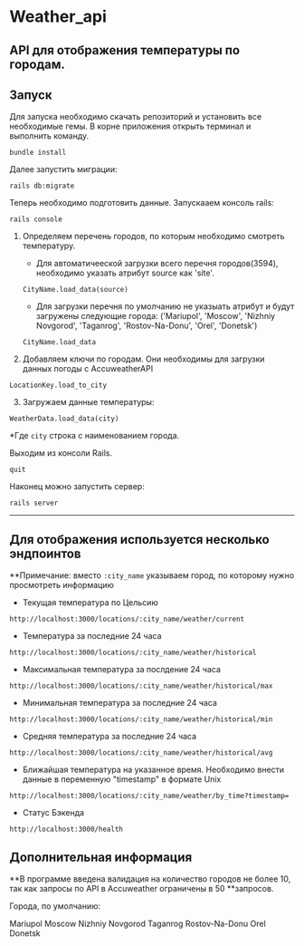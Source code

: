 # Weather_api

## API для отображения температуры по городам.

## Запуск

Для запуска необходимо скачать репозиторий и установить все необходимые гемы.
В корне приложения открыть терминал и выполнить команду.

```
bundle install
```

Далее запустить миграции:

```
rails db:migrate
```

Теперь необходимо подготовить данные. Запускааем консоль rails:

```
rails console
```

1. Определяем перечень городов, по которым необходимо смотреть температуру.

   - Для автоматичееской загрузки всего перечня городов(3594), необходимо указать атрибут source как 'site'.

   ```
   CityName.load_data(source)
   ```

   - Для загрузки перечня по умолчанию не указыать атрибут и будут загружены следующие города:
     ('Mariupol', 'Moscow', 'Nizhniy Novgorod', 'Taganrog', 'Rostov-Na-Donu', 'Orel', 'Donetsk')

   ```
   CityName.load_data
   ```

2. Добавляем ключи по городам. Они необходимы для загрузки данных погоды с AccuweatherAPI

```
LocationKey.load_to_city
```

3. Загружаем данные температуры:

```
WeatherData.load_data(city)
```

\*Где `city` строка с наименованием города.

Выходим из консоли Rails.

```
quit
```

Наконец можно запустить сервер:

```
rails server
```

---

## Для отображения используется несколько эндпоинтов

\*\*Примечание: вместо `:city_name` указываем город, по которому нужно просмотреть информацию

- Текущая температура по Цельсию

```
http://localhost:3000/locations/:city_name/weather/current
```

- Температура за последние 24 часа

```
http://localhost:3000/locations/:city_name/weather/historical
```

- Максимальная температура за послдение 24 часа

```
http://localhost:3000/locations/:city_name/weather/historical/max
```

- Минимальная температура за последние 24 часа

```
http://localhost:3000/locations/:city_name/weather/historical/min
```

- Средняя температура за последние 24 часа

```
http://localhost:3000/locations/:city_name/weather/historical/avg
```

- Ближайшая температура на указанное время. Необходимо внести данные в переменную "timestamp" в формате Unix

```
http://localhost:3000/locations/:city_name/weather/by_time?timestamp=
```

- Статус Бэкенда

```
http://localhost:3000/health
```

## Дополнительная информация

**В программе введена валидация на количество городов не более 10, так как запросы по API в Accuweather ограничены в 50
**запросов.

Города, по умолчанию:

Mariupol
Moscow
Nizhniy Novgorod
Taganrog
Rostov-Na-Donu
Orel
Donetsk
